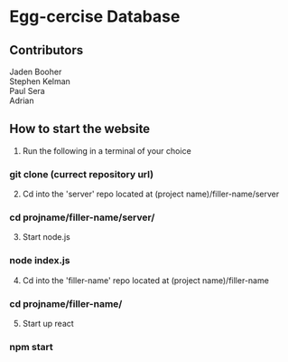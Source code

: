 # Egg-cercise Database
## Contributors 
Jaden Booher  
Stephen Kelman  
Paul Sera  
Adrian

## How to start the website
1. Run the following in a terminal of your choice
### git clone (currect repository url)

2. Cd into the 'server' repo located at (project name)/filler-name/server
### cd projname/filler-name/server/

3. Start node.js
### node index.js

4. Cd into the 'filler-name' repo located at (project name)/filler-name
### cd projname/filler-name/

5. Start up react
### npm start